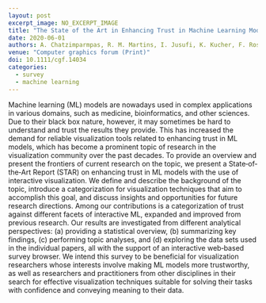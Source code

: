 ```yaml
---
layout: post
excerpt_image: NO_EXCERPT_IMAGE
title: "The State of the Art in Enhancing Trust in Machine Learning Models with the Use of Visualizations"
date: 2020-06-01
authors: A. Chatzimparmpas, R. M. Martins, I. Jusufi, K. Kucher, F. Rossi & A. Kerren
venue: "Computer graphics forum (Print)"
doi: 10.1111/cgf.14034
categories:
  - survey
  - machine learning
---
```

Machine learning (ML) models are nowadays used in complex applications in various domains, such as medicine, bioinformatics, and other sciences. Due to their black box nature, however, it may sometimes be hard to understand and trust the results they provide. This has increased the demand for reliable visualization tools related to enhancing trust in ML models, which has become a prominent topic of research in the visualization community over the past decades. To provide an overview and present the frontiers of current research on the topic, we present a State‐of‐the‐Art Report (STAR) on enhancing trust in ML models with the use of interactive visualization. We define and describe the background of the topic, introduce a categorization for visualization techniques that aim to accomplish this goal, and discuss insights and opportunities for future research directions. Among our contributions is a categorization of trust against different facets of interactive ML, expanded and improved from previous research. Our results are investigated from different analytical perspectives: (a) providing a statistical overview, (b) summarizing key findings, (c) performing topic analyses, and (d) exploring the data sets used in the individual papers, all with the support of an interactive web‐based survey browser. We intend this survey to be beneficial for visualization researchers whose interests involve making ML models more trustworthy, as well as researchers and practitioners from other disciplines in their search for effective visualization techniques suitable for solving their tasks with confidence and conveying meaning to their data.
